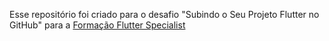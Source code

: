 Esse repositório foi criado para o desafio "Subindo o Seu Projeto Flutter no GitHub" para a [Formação Flutter Specialist](https://www.dio.me/bootcamp/formacao-flutter-specialist)
